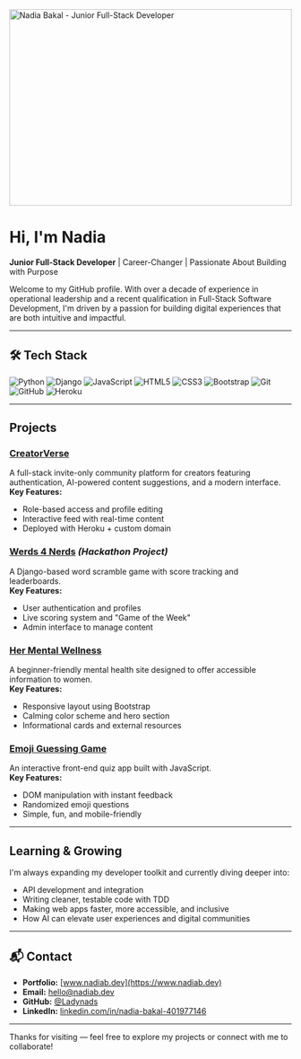 <img src="https://github.com/Ladynads/Ladynads/blob/main/Nadia_Bakal_github_banner.png" alt="Nadia Bakal - Junior Full-Stack Developer" width="100%" style="max-height: 350px; object-fit: cover;">



# Hi, I'm Nadia

**Junior Full-Stack Developer** | Career-Changer | Passionate About Building with Purpose

Welcome to my GitHub profile. With over a decade of experience in operational leadership and a recent qualification in Full-Stack Software Development, I'm driven by a passion for building digital experiences that are both intuitive and impactful.

---

## 🛠️ Tech Stack

![Python](https://img.shields.io/badge/Python-3776AB?style=for-the-badge&logo=python&logoColor=white)
![Django](https://img.shields.io/badge/Django-092E20?style=for-the-badge&logo=django&logoColor=white)
![JavaScript](https://img.shields.io/badge/JavaScript-F7DF1E?style=for-the-badge&logo=javascript&logoColor=black)
![HTML5](https://img.shields.io/badge/HTML5-E34F26?style=for-the-badge&logo=html5&logoColor=white)
![CSS3](https://img.shields.io/badge/CSS3-1572B6?style=for-the-badge&logo=css3&logoColor=white)
![Bootstrap](https://img.shields.io/badge/Bootstrap-563D7C?style=for-the-badge&logo=bootstrap&logoColor=white)
![Git](https://img.shields.io/badge/Git-F05032?style=for-the-badge&logo=git&logoColor=white)
![GitHub](https://img.shields.io/badge/GitHub-181717?style=for-the-badge&logo=github&logoColor=white)
![Heroku](https://img.shields.io/badge/Heroku-430098?style=for-the-badge&logo=heroku&logoColor=white)

---

## Projects

### [CreatorVerse](https://github.com/Ladynads/creaverse)  
A full-stack invite-only community platform for creators featuring authentication, AI-powered content suggestions, and a modern interface.  
**Key Features:**
- Role-based access and profile editing  
- Interactive feed with real-time content  
- Deployed with Heroku + custom domain  

### [Werds 4 Nerds](https://github.com/YOUR_TEAM_REPO_LINK) *(Hackathon Project)*  
A Django-based word scramble game with score tracking and leaderboards.  
**Key Features:**
- User authentication and profiles  
- Live scoring system and "Game of the Week"  
- Admin interface to manage content  

### [Her Mental Wellness](https://github.com/Ladynads/her-mental-wellness)  
A beginner-friendly mental health site designed to offer accessible information to women.  
**Key Features:**
- Responsive layout using Bootstrap  
- Calming color scheme and hero section  
- Informational cards and external resources  

### [Emoji Guessing Game](https://github.com/Ladynads/emoji-quiz)  
An interactive front-end quiz app built with JavaScript.  
**Key Features:**
- DOM manipulation with instant feedback  
- Randomized emoji questions  
- Simple, fun, and mobile-friendly  

---

## Learning & Growing

I'm always expanding my developer toolkit and currently diving deeper into:

- API development and integration  
- Writing cleaner, testable code with TDD  
- Making web apps faster, more accessible, and inclusive  
- How AI can elevate user experiences and digital communities

---

## 📬 Contact

- **Portfolio:** [www.nadiab.dev](https://www.nadiab.dev)  
- **Email:** hello@nadiab.dev  
- **GitHub:** [@Ladynads](https://github.com/Ladynads)  
- **LinkedIn:** [linkedin.com/in/nadia-bakal-401977146](https://www.linkedin.com/in/nadia-bakal-401977146/)

---

Thanks for visiting — feel free to explore my projects or connect with me to collaborate!

